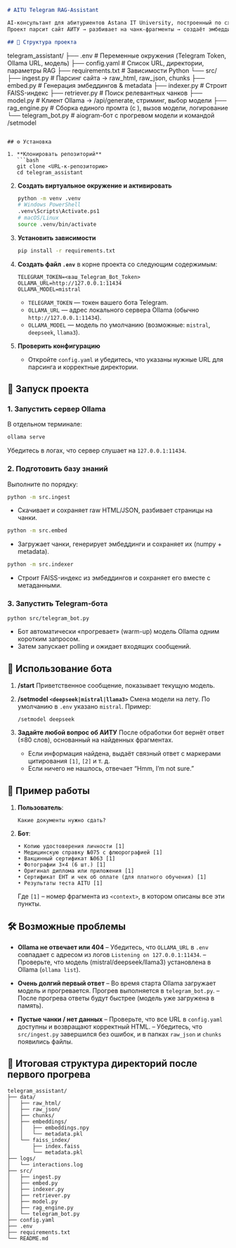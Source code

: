 ```markdown
# AITU Telegram RAG-Assistant

AI-консультант для абитуриентов Astana IT University, построенный по схеме Retrieval-Augmented Generation (RAG).
Проект парсит сайт АИТУ → разбивает на чанк-фрагменты → создаёт эмбеддинги → строит FAISS-индекс → отвечает на вопросы в Telegram через aiogram + Ollama.

## 📁 Структура проекта

```

telegram\_assistant/
├── .env                   # Переменные окружения (Telegram Token, Ollama URL, модель)
├── config.yaml            # Список URL, директории, параметры RAG
├── requirements.txt       # Зависимости Python
└── src/
├── ingest.py          # Парсинг сайта → raw\_html, raw\_json, chunks
├── embed.py           # Генерация эмбеддингов & metadata
├── indexer.py         # Строит FAISS-индекс
├── retriever.py       # Поиск релевантных чанков
├── model.py           # Клиент Ollama → /api/generate, стриминг, выбор модели
├── rag\_engine.py      # Сборка единого промта (с <context>), вызов модели, логирование
└── telegram\_bot.py    # aiogram-бот с прогревом модели и командой /setmodel

````

## ⚙️ Установка

1. **Клонировать репозиторий**
   ```bash
   git clone <URL-к-репозиторию>
   cd telegram_assistant
````

2. **Создать виртуальное окружение и активировать**

   ```bash
   python -m venv .venv
   # Windows PowerShell
   .venv\Scripts\Activate.ps1
   # macOS/Linux
   source .venv/bin/activate
   ```

3. **Установить зависимости**

   ```bash
   pip install -r requirements.txt
   ```

4. **Создать файл `.env`** в корне проекта со следующим содержимым:

   ```dotenv
   TELEGRAM_TOKEN=<ваш_Telegram_Bot_Token>
   OLLAMA_URL=http://127.0.0.1:11434
   OLLAMA_MODEL=mistral
   ```

   * `TELEGRAM_TOKEN` — токен вашего бота Telegram.
   * `OLLAMA_URL` — адрес локального сервера Ollama (обычно `http://127.0.0.1:11434`).
   * `OLLAMA_MODEL` — модель по умолчанию (возможные: `mistral`, `deepseek`, `llama3`).

5. **Проверить конфигурацию**

   * Откройте `config.yaml` и убедитесь, что указаны нужные URL для парсинга и корректные директории.

## 🚀 Запуск проекта

### 1. Запустить сервер Ollama

В отдельном терминале:

```bash
ollama serve
```

Убедитесь в логах, что сервер слушает на `127.0.0.1:11434`.

### 2. Подготовить базу знаний

Выполните по порядку:

```bash
python -m src.ingest
```

* Скачивает и сохраняет raw HTML/JSON, разбивает страницы на чанки.

```bash
python -m src.embed
```

* Загружает чанки, генерирует эмбеддинги и сохраняет их (numpy + metadata).

```bash
python -m src.indexer
```

* Строит FAISS-индекс из эмбеддингов и сохраняет его вместе с метаданными.

### 3. Запустить Telegram-бота

```bash
python src/telegram_bot.py
```

* Бот автоматически «прогревает» (warm-up) модель Ollama одним коротким запросом.
* Затем запускает polling и ожидает входящих сообщений.

## 💬 Использование бота

1. **/start**
   Приветственное сообщение, показывает текущую модель.

2. **/setmodel `<deepseek|mistral|llama3>`**
   Смена модели на лету. По умолчанию в `.env` указано `mistral`.
   Пример:

   ```
   /setmodel deepseek
   ```

3. **Задайте любой вопрос об АИТУ**
   После обработки бот вернёт ответ (≤80 слов), основанный на найденных фрагментах.

   * Если информация найдена, выдаёт связный ответ с маркерами цитирования `[1]`, `[2]` и т. д.
   * Если ничего не нашлось, отвечает “Hmm, I’m not sure.”

## 📖 Пример работы

1. **Пользователь**:

   ```
   Какие документы нужно сдать?
   ```
2. **Бот**:

   ```
   • Копию удостоверения личности [1]
   • Медицинскую справку №075 с флюорографией [1]
   • Вакцинный сертификат №063 [1]
   • Фотографии 3×4 (6 шт.) [1]
   • Оригинал диплома или приложения [1]
   • Сертификат ЕНТ и чек об оплате (для платного обучения) [1]
   • Результаты теста AITU [1]
   ```

   Где `[1]` – номер фрагмента из `<context>`, в котором описаны все эти пункты.

## 🛠️ Возможные проблемы

* **Ollama не отвечает или 404**
  – Убедитесь, что `OLLAMA_URL` в `.env` совпадает с адресом из логов `Listening on 127.0.0.1:11434`.
  – Проверьте, что модель (mistral/deepseek/llama3) установлена в Ollama (`ollama list`).

* **Очень долгий первый ответ**
  – Во время старта Ollama загружает модель и прогревается. Прогрев выполняется в `telegram_bot.py`.
  – После прогрева ответы будут быстрее (модель уже загружена в память).

* **Пустые чанки / нет данных**
  – Проверьте, что все URL в `config.yaml` доступны и возвращают корректный HTML.
  – Убедитесь, что `src/ingest.py` завершился без ошибок, и в папках `raw_json` и `chunks` появились файлы.

## 📂 Итоговая структура директорий после первого прогрева

```
telegram_assistant/
├── data/
│   ├── raw_html/
│   ├── raw_json/
│   ├── chunks/
│   ├── embeddings/
│   │   ├── embeddings.npy
│   │   └── metadata.pkl
│   └── faiss_index/
│       ├── index.faiss
│       └── metadata.pkl
├── logs/
│   └── interactions.log
├── src/
│   ├── ingest.py
│   ├── embed.py
│   ├── indexer.py
│   ├── retriever.py
│   ├── model.py
│   ├── rag_engine.py
│   └── telegram_bot.py
├── config.yaml
├── .env
├── requirements.txt
└── README.md
```




